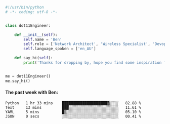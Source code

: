 ```python
#!/usr/bin/python
# -*- coding: utf-8 -*-


class dot11Engineer:

    def __init__(self):
        self.name = 'Ben'
        self.role = ['Network Architect', 'Wireless Specialist', 'Devops Engineer']
        self.language_spoken = ['en_AU']

    def say_hi(self):
        print('Thanks for dropping by, hope you find some inspiration from my work.')


me = dot11Engineer()
me.say_hi()
```

#### The past week with Ben:
<!--START_SECTION:waka-->

```text
Python   1 hr 33 mins    ████████████████████▓░░░░   82.88 %
Text     13 mins         ███░░░░░░░░░░░░░░░░░░░░░░   11.61 %
YAML     5 mins          █▒░░░░░░░░░░░░░░░░░░░░░░░   05.10 %
JSON     0 secs          ░░░░░░░░░░░░░░░░░░░░░░░░░   00.41 %
```

<!--END_SECTION:waka-->  



